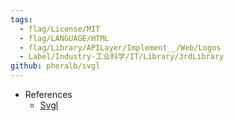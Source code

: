 ```yaml
---
tags:
  - flag/License/MIT
  - flag/LANGUAGE/HTML
  - flag/Library/APILayer/Implement__/Web/Logos
  - Label/Industry-工业科学/IT/Library/3rdLibrary
github: pheralb/svgl
---
```


- References
    - [Svgl](https://svgl.app/)
